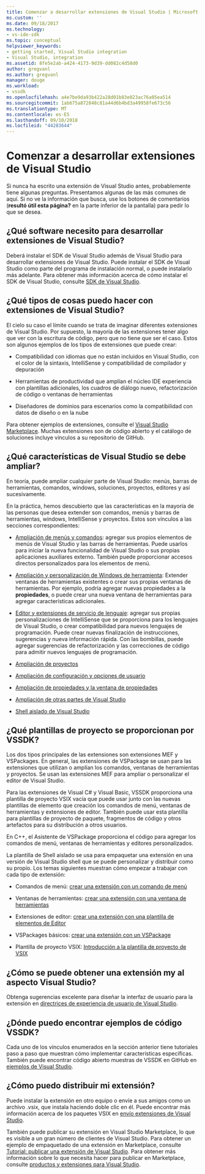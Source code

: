 ```yaml
---
title: Comenzar a desarrollar extensiones de Visual Studio | Microsoft Docs
ms.custom: ''
ms.date: 09/18/2017
ms.technology:
- vs-ide-sdk
ms.topic: conceptual
helpviewer_keywords:
- getting started, Visual Studio integration
- Visual Studio, integration
ms.assetid: 8fe5e2ab-a424-4173-9d39-dd082c4d58d0
author: gregvanl
ms.author: gregvanl
manager: douge
ms.workload:
- vssdk
ms.openlocfilehash: a4e7be9da93b422a28d01b83e023ac76a05ea514
ms.sourcegitcommit: 1ab675a872848c81a44d6b4bd3a49958fe673c56
ms.translationtype: MT
ms.contentlocale: es-ES
ms.lasthandoff: 09/10/2018
ms.locfileid: "44283644"
---
```

# <a name="starting-to-develop-visual-studio-extensions"></a>Comenzar a desarrollar extensiones de Visual Studio
Si nunca ha escrito una extensión de Visual Studio antes, probablemente tiene algunas preguntas. Presentamos algunas de las más comunes de aquí. Si no ve la información que busca, use los botones de comentarios (**resultó útil esta página?** en la parte inferior de la pantalla) para pedir lo que se desea.

## <a name="what-software-do-i-need-to-develop-visual-studio-extensions"></a>¿Qué software necesito para desarrollar extensiones de Visual Studio?
 Deberá instalar el SDK de Visual Studio además de Visual Studio para desarrollar extensiones de Visual Studio. Puede instalar el SDK de Visual Studio como parte del programa de instalación normal, o puede instalarlo más adelante. Para obtener más información acerca de cómo instalar el SDK de Visual Studio, consulte [SDK de Visual Studio](../extensibility/visual-studio-sdk.md).

## <a name="what-kinds-of-things-can-i-do-with-visual-studio-extensions"></a>¿Qué tipos de cosas puedo hacer con extensiones de Visual Studio?
 El cielo su caso el límite cuando se trata de imaginar diferentes extensiones de Visual Studio. Por supuesto, la mayoría de las extensiones tener algo que ver con la escritura de código, pero que no tiene que ser el caso. Estos son algunos ejemplos de los tipos de extensiones que puede crear:

-   Compatibilidad con idiomas que no están incluidos en Visual Studio, con el color de la sintaxis, IntelliSense y compatibilidad de compilador y depuración

-   Herramientas de productividad que amplían el núcleo IDE experiencia con plantillas adicionales, los cuadros de diálogo nuevo, refactorización de código o ventanas de herramientas

-   Diseñadores de dominios para escenarios como la compatibilidad con datos de diseño o en la nube

 Para obtener ejemplos de extensiones, consulte el [Visual Studio Marketplace](https://marketplace.visualstudio.com/vs). Muchas extensiones son de código abierto y el catálogo de soluciones incluye vínculos a su repositorio de GitHub.

## <a name="which-visual-studio-features-can-i-extend"></a>¿Qué características de Visual Studio se debe ampliar?
 En teoría, puede ampliar cualquier parte de Visual Studio: menús, barras de herramientas, comandos, windows, soluciones, proyectos, editores y así sucesivamente.

 En la práctica, hemos descubierto que las características en la mayoría de las personas que desea extender son comandos, menús y barras de herramientas, windows, IntelliSense y proyectos. Estos son vínculos a las secciones correspondientes:

-   [Ampliación de menús y comandos](../extensibility/extending-menus-and-commands.md): agregar sus propios elementos de menús de Visual Studio y las barras de herramientas. Puede usarlos para iniciar la nueva funcionalidad de Visual Studio o sus propias aplicaciones auxiliares externo. También puede proporcionar accesos directos personalizados para los elementos de menú.

-   [Ampliación y personalización de Windows de herramienta](../extensibility/extending-and-customizing-tool-windows.md): Extender ventanas de herramientas existentes o crear sus propias ventanas de herramientas. Por ejemplo, podría agregar nuevas propiedades a la **propiedades**, o puede crear una nueva ventana de herramientas para agregar características adicionales.

-   [Editor y extensiones de servicio de lenguaje](../extensibility/editor-and-language-service-extensions.md): agregar sus propias personalizaciones de IntelliSense que se proporciona para los lenguajes de Visual Studio, o crear compatibilidad para nuevos lenguajes de programación. Puede crear nuevas finalización de instrucciones, sugerencias y nueva información rápida. Con las bombillas, puede agregar sugerencias de refactorización y las correcciones de código para admitir nuevos lenguajes de programación.

-   [Ampliación de proyectos](../extensibility/extending-projects.md)

-   [Ampliación de configuración y opciones de usuario](../extensibility/extending-user-settings-and-options.md)

-   [Ampliación de propiedades y la ventana de propiedades](../extensibility/extending-properties-and-the-property-window.md)

-   [Ampliación de otras partes de Visual Studio](../extensibility/extending-other-parts-of-visual-studio.md)

-   [Shell aislado de Visual Studio](../extensibility/visual-studio-isolated-shell.md)

##  <a name="BKMK_ProjectTemplate"></a> ¿Qué plantillas de proyecto se proporcionan por VSSDK?
 Los dos tipos principales de las extensiones son extensiones MEF y VSPackages. En general, las extensiones de VSPackage se usan para las extensiones que utilizan o amplían los comandos, ventanas de herramientas y proyectos. Se usan las extensiones MEF para ampliar o personalizar el editor de Visual Studio.

 Para las extensiones de Visual C# y Visual Basic, VSSDK proporciona una plantilla de proyecto VSIX vacía que puede usar junto con las nuevas plantillas de elemento que creación los comandos de menú, ventanas de herramientas y extensiones de editor. También puede usar esta plantilla para plantillas de proyecto de paquete, fragmentos de código y otros artefactos para su distribución a otros usuarios.

 En C++, el Asistente de VSPackage proporciona el código para agregar los comandos de menú, ventanas de herramientas y editores personalizados.

 La plantilla de Shell aislado se usa para empaquetar una extensión en una versión de Visual Studio shell que se puede personalizar y distribuir como su propio. Los temas siguientes muestran cómo empezar a trabajar con cada tipo de extensión:

-   Comandos de menú: [crear una extensión con un comando de menú](../extensibility/creating-an-extension-with-a-menu-command.md)

-   Ventanas de herramientas: [crear una extensión con una ventana de herramientas](../extensibility/creating-an-extension-with-a-tool-window.md)

-   Extensiones de editor: [crear una extensión con una plantilla de elementos de Editor](../extensibility/creating-an-extension-with-an-editor-item-template.md)

-   VSPackages básicos: [crear una extensión con un VSPackage](../extensibility/creating-an-extension-with-a-vspackage.md)

-   Plantilla de proyecto VSIX: [Introducción a la plantilla de proyecto de VSIX](../extensibility/getting-started-with-the-vsix-project-template.md) 

## <a name="how-do-i-get-my-extension-to-look-like-visual-studio"></a>¿Cómo se puede obtener una extensión my al aspecto Visual Studio?
 Obtenga sugerencias excelente para diseñar la interfaz de usuario para la extensión en [directrices de experiencia de usuario de Visual Studio](../extensibility/ux-guidelines/visual-studio-user-experience-guidelines.md).

## <a name="where-can-i-find-examples-of-vssdk-code"></a>¿Dónde puedo encontrar ejemplos de código VSSDK?
 Cada uno de los vínculos enumerados en la sección anterior tiene tutoriales paso a paso que muestran cómo implementar características específicas. También puede encontrar código abierto muestras de VSSDK en GitHub en [ejemplos de Visual Studio](https://github.com/Microsoft/VSSDK-Extensibility-Samples).

## <a name="how-can-i-distribute-my-extension"></a>¿Cómo puedo distribuir mi extensión?
 Puede instalar la extensión en otro equipo o envíe a sus amigos como un archivo .vsix, que instala haciendo doble clic en él. Puede encontrar más información acerca de los paquetes VSIX en [envío extensiones de Visual Studio](../extensibility/shipping-visual-studio-extensions.md).

 También puede publicar su extensión en Visual Studio Marketplace, lo que es visible a un gran número de clientes de Visual Studio. Para obtener un ejemplo de empaquetado de una extensión en Marketplace, consulte [Tutorial: publicar una extensión de Visual Studio](../extensibility/walkthrough-publishing-a-visual-studio-extension.md). Para obtener más información sobre lo que necesita hacer para publicar en Marketplace, consulte [productos y extensiones para Visual Studio](/azure/devops/extend/overview).
